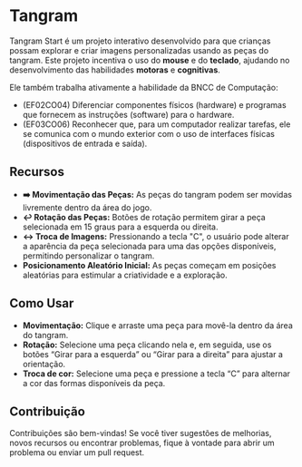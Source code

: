 # Tangram 

Tangram Start é um projeto interativo desenvolvido para que crianças possam explorar e criar imagens personalizadas usando as peças do tangram. 
Este projeto incentiva o uso do **mouse** e do **teclado**, ajudando no desenvolvimento das habilidades **motoras** e **cognitivas**.

Ele também trabalha ativamente a habilidade da BNCC de Computação: 
* (EF02CO04) Diferenciar componentes físicos (hardware) e programas que fornecem as instruções (software) para o hardware.
* (EF03CO06) Reconhecer que, para um computador realizar tarefas, ele se comunica com o mundo exterior com o uso de interfaces físicas (dispositivos de entrada e saída).

## Recursos
* **➡️ Movimentação das Peças:** As peças do tangram podem ser movidas livremente dentro da área do jogo.
* **↩️ Rotação das Peças:** Botões de rotação permitem girar a peça selecionada em 15 graus para a esquerda ou direita.
* **↔️ Troca de Imagens:** Pressionando a tecla "C", o usuário pode alterar a aparência da peça selecionada para uma das opções disponíveis, permitindo personalizar o tangram.
* **Posicionamento Aleatório Inicial:** As peças começam em posições aleatórias para estimular a criatividade e a exploração.

## Como Usar
* **Movimentação:** Clique e arraste uma peça para movê-la dentro da área do tangram.
* **Rotação:** Selecione uma peça clicando nela e, em seguida, use os botões “Girar para a esquerda” ou “Girar para a direita” para ajustar a orientação.
* **Troca de cor:** Selecione uma peça e pressione a tecla “C” para alternar a cor das formas disponíveis da peça.

## Contribuição
Contribuições são bem-vindas! Se você tiver sugestões de melhorias, novos recursos ou encontrar problemas, fique à vontade para abrir um problema ou enviar um pull request.
